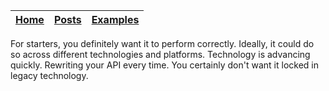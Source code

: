 [Home](/) | [Posts](posts) | [Examples](../morphir-examples/)
-----|------|------


For starters, you definitely want it to perform correctly.  Ideally, it could do so across different technologies and platforms.  Technology is advancing quickly. Rewriting your API every time. You certainly don't want it locked in legacy technology.


